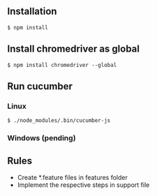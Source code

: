 ## Installation
`$ npm install`

## Install chromedriver as global
`$ npm install chromedriver --global`

## Run cucumber

### Linux
`$ ./node_modules/.bin/cucumber-js`

### Windows (pending)

## Rules
- Create *.feature files in features folder
- Implement the respective steps in support file
